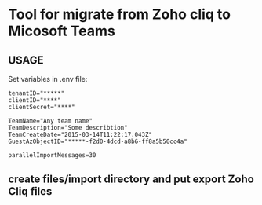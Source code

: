 # Tool for migrate from Zoho cliq to Micosoft Teams

## USAGE 
Set variables in .env file: 
```env
tenantID="*****"
clientID="****"
clientSecret="****"

TeamName="Any team name"
TeamDescription="Some describtion"
TeamCreateDate="2015-03-14T11:22:17.043Z"
GuestAzObjectID="*****-f2d0-4dcd-a8b6-ff8a5b50cc4a"

parallelImportMessages=30
```

## create files/import directory and put export Zoho Cliq files


